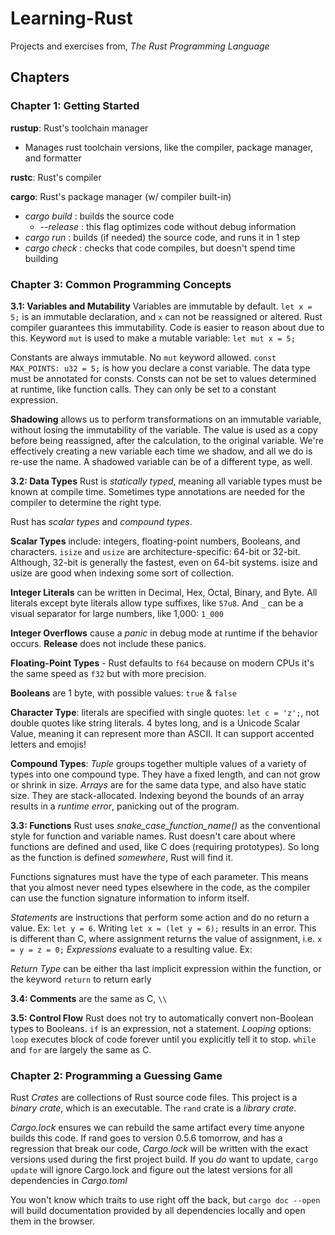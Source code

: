 # Learning-Rust
Projects and exercises from, *The Rust Programming Language*

## Chapters
### Chapter 1: Getting Started

**rustup**: Rust's toolchain manager
 - Manages rust toolchain versions, like the compiler, package manager, and formatter

**rustc**: Rust's compiler

**cargo**: Rust's package manager (w/ compiler built-in)
 - *cargo build* : builds the source code
	 - *--release* : this flag optimizes code without debug information
 - *cargo run* : builds (if needed) the source code, and runs it in 1 step
 - *cargo check* : checks that code compiles, but doesn't spend time building

### Chapter 3: Common Programming Concepts
**3.1: Variables and Mutability**
Variables are immutable by default. `let x = 5;` is an immutable declaration, and `x` can not be reassigned or altered. Rust compiler guarantees this immutability. Code is easier to reason about due to this. Keyword `mut` is used to make a mutable variable: `let mut x = 5;`

Constants are always immutable. No `mut` keyword allowed. `const MAX_POINTS: u32 = 5;` is how you declare a const variable. The data type must be annotated for consts. Consts can not be set to values determined at runtime, like function calls. They can only be set to a constant expression.

**Shadowing** allows us to perform transformations on an immutable variable, without losing the immutability of the variable. The value is used as a copy before being reassigned, after the calculation, to the original variable. We're effectively creating a new variable each time we shadow, and all we do is re-use the name. A shadowed variable can be of a different type, as well.

**3.2: Data Types**
Rust is *statically typed*, meaning all variable types must be known at compile time. Sometimes type annotations are needed for the compiler to determine the right type.

Rust has *scalar types* and *compound types*.

**Scalar Types** include: integers, floating-point numbers, Booleans, and characters. `isize` and `usize` are architecture-specific: 64-bit or 32-bit. Although, 32-bit is generally the fastest, even on 64-bit systems. isize and usize are good when indexing some sort of collection.

**Integer Literals** can be written in Decimal, Hex, Octal, Binary, and Byte. All literals except byte literals allow type suffixes, like `57u8`. And `_` can be a visual separator for large numbers, like 1,000: `1_000`

**Integer Overflows** cause a *panic* in debug mode at runtime if the behavior occurs. **Release** does not include these panics.

**Floating-Point Types** - Rust defaults to `f64` because on modern CPUs it's the same speed as `f32` but with more precision. 

**Booleans** are 1 byte, with possible values: `true` & `false`

**Character Type**: literals are specified with single quotes: `let c = 'z';`, not double quotes like string literals. 4 bytes long, and is a Unicode Scalar Value, meaning it can represent more than ASCII. It can support accented letters and emojis! 

**Compound Types**: *Tuple* groups together multiple values of a variety of types into one compound type. They have a fixed length, and can not grow or shrink in size.
*Arrays* are for the same data type, and also have static size. They are stack-allocated. Indexing beyond the bounds of an array results in a *runtime error*, panicking out of the program.

**3.3: Functions**
Rust uses *snake_case_function_name()* as the conventional style for function and variable names. Rust doesn't care about where functions are defined and used, like C does (requiring prototypes). So long as the function is defined *somewhere*, Rust will find it.

Functions signatures must have the type of each parameter. This means that you almost never need types elsewhere in the code, as the compiler can use the function signature information to inform itself.

*Statements* are instructions that perform some action and do no return a value. Ex: `let y = 6`. Writing `let x = (let y = 6);` results in an error. This is different than C, where assignment returns the value of assignment, i.e. `x = y = z = 0;`
*Expressions* evaluate to a resulting value. Ex: 

*Return Type* can be either tha last implicit expression within the function, or the keyword `return` to return early

**3.4: Comments** are the same as C, `\\`

**3.5: Control Flow**
Rust does not try to automatically convert non-Boolean types to Booleans. `if` is an expression, not a statement.
*Looping* options: `loop` executes block of code forever until you explicitly tell it to stop. `while` and `for` are largely the same as C.

### Chapter 2: Programming a Guessing Game
Rust *Crates* are collections of Rust source code files. This project is a *binary crate*, which is an executable. The `rand` crate is a *library crate*.

*Cargo.lock* ensures we can rebuild the same artifact every time anyone builds this code. If rand goes to version 0.5.6 tomorrow, and has a regression that break our code, *Cargo.lock* will be written with the exact versions used during the first project build. If you *do* want to update, `cargo update` will ignore Cargo.lock and figure out the latest versions for all dependencies in *Cargo.toml*

You won't know which traits to use right off the back, but `cargo doc --open` will build documentation provided by all dependencies locally and open them in the browser.


